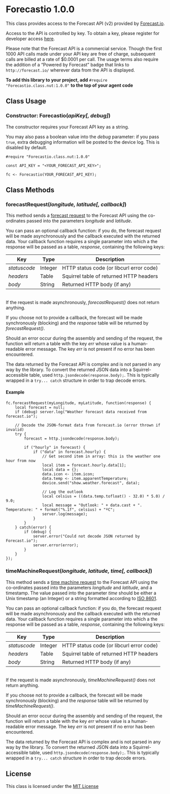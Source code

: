 # Forecastio 1.0.0

This class provides access to the Forecast API (v2) provided by [Forecast.io](http://forecast.io/).

Access to the API is controlled by key. To obtain a key, please register for developer access [here](https://developer.forecast.io/register).

Please note that the Forecast API is a commercial service. Though the first 1000 API calls made under your API key are free of charge, subsequent calls are billed at a rate of $0.0001 per call. The usage terms also require the addition of a “Powered by Forecast” badge that links to `http://forecast.io/` wherever data from the API is displayed.

**To add this library to your project, add** `#require "Forecastio.class.nut:1.0.0"` **to the top of your agent code**

## Class Usage

### Constructor: Forecastio(*apiKey[, debug]*)

The constructor requires your Forecast API key as a string.

You may also pass a boolean value into the *debug* parameter: if you pass `true`, extra debugging information will be posted to the device log. This is disabled by default.

```squirrel
#require "Forecastio.class.nut:1.0.0"

const API_KEY = "<YOUR_FORECAST_API_KEY>";

fc <- Forecastio(YOUR_FORECAST_API_KEY);
```

## Class Methods

### forecastRequest(*longitude, latitude[, callback]*)

This method sends a [forecast request](https://developer.forecast.io/docs/v2#forecast_call) to the Forecast API using the co-ordinates passed into the parameters *longitude* and *latitude*.

You can pass an optional callback function: if you do, the forecast request will be made asynchronously and the callback executed with the returned data. Your callback function requires a single parameter into which a the response will be passed as a table, *response*, containing the following keys:

| Key | Type | Description |
| --- | --- | --- |
| *statuscode*   | Integer | HTTP status code (or libcurl error code) |
| *headers*      | Table   | Squirrel table of returned HTTP headers |
| *body*         | String  | Returned HTTP body (if any) |

&nbsp;<br>If the request is made asynchronously, *forecastRequest()* does not return anything.

If you choose not to provide a callback, the forecast will be made synchronously (blocking) and the *response* table will be returned by *forecastRequest()*.

Should an error occur during the assembly and sending of the request, the function will return a table with the key *err* whose value is a human-readable error message. The key *err* is not present if no error has been encountered.

The data returned by the Forecast API is complex and is not parsed in any way by the library. To convert the returned JSON data into a Squirrel-accessible table, used `http.jsondecode(response.body);`. This is typically wrapped in a `try... catch` structure in order to trap decode errors.

#### Example

```squirrel
fc.forecastRequest(myLongitude, myLatitude, function(response) {
	local forecast = null;
	if (debug) server.log("Weather forecast data received from forecast.io");

    // Decode the JSON-format data from forecast.io (error thrown if invalid)
    try {
        forecast = http.jsondecode(response.body);

        if ("hourly" in forecast) {
            if ("data" in forecast.hourly) {
                // Get second item in array: this is the weather one hour from now
                local item = forecast.hourly.data[1];
                local data = {};
                data.icon <- item.icon;
                data.temp <- item.apparentTemperature;
                device.send("show.weather.forecast", data);

                // Log the outlook
                local celsius = ((data.temp.tofloat() - 32.0) * 5.0) / 9.0;
                local message = "Outlook: " + data.cast + ". Temperature: " + format("%.1f", celsius) + "ºC";
                server.log(message);
            }
        }
    } catch(error) {
        if (debug) {
            server.error("Could not decode JSON returned by Forecast.io");
            server.error(error);
        }
    }
});
```

### timeMachineRequest(*longitude, latitude, time[, callback]*)

This method sends a [time machine request](https://developer.forecast.io/docs/v2#time_call) to the Forecast API using the co-ordinates passed into the parameters *longitude* and *latitude*, and a timestamp. The value passed into the parameter *time* should be either a Unix timestamp (an Integer) or a string formatted according to [ISO 8601](https://en.wikipedia.org/wiki/ISO_8601).

You can pass an optional callback function: if you do, the forecast request will be made asynchronously and the callback executed with the returned data. Your callback function requires a single parameter into which a the response will be passed as a table, *response*, containing the following keys:

| Key | Type | Description |
| --- | --- | --- |
| *statuscode*   | Integer | HTTP status code (or libcurl error code) |
| *headers*      | Table   | Squirrel table of returned HTTP headers |
| *body*         | String  | Returned HTTP body (if any) |

&nbsp;<br>If the request is made asynchronously, *timeMachineRequest()* does not return anything.

If you choose not to provide a callback, the forecast will be made synchronously (blocking) and the *response* table will be returned by *timeMachineRequest()*.

Should an error occur during the assembly and sending of the request, the function will return a table with the key *err* whose value is a human-readable error message. The key *err* is not present if no error has been encountered.

The data returned by the Forecast API is complex and is not parsed in any way by the library. To convert the returned JSON data into a Squirrel-accessible table, used `http.jsondecode(response.body);`. This is typically wrapped in a `try... catch` structure in order to trap decode errors.

## License

This class is licensed under the [MIT License](https://github.com/electricimp/Forecastio/blob/master/LICENSE)
